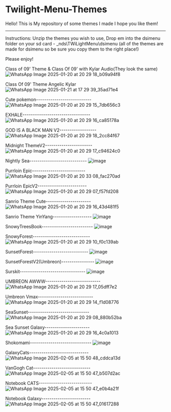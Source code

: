 # Twilight-Menu-Themes
Hello!
This is My repository of some themes I made
I hope you like them!

-------------------------------------------------------------------------------------------------------------------------------

Instructions:
Unzip the themes you wish to use, Drop em into the dsimenu folder on your 
sd card - \_nds\TWiLightMenu\dsimenu (all of the themes are made for dsimenu so be sure you copy them to the right place!)

Please enjoy!

Class of 09' Theme & Class Of 09' with Kylar Audio(They look the same)
![WhatsApp Image 2025-01-20 at 20 29 18_b09a94f8](https://github.com/user-attachments/assets/9b803029-095d-4ceb-8824-072ba59195a0)

Class Of 09' Theme Angelic Kylar
![WhatsApp Image 2025-01-21 at 17 29 39_35ad71e4](https://github.com/user-attachments/assets/527280da-16e9-429d-a6a6-579b099c2908)

Cute pokemon---------------------------
![WhatsApp Image 2025-01-20 at 20 29 15_7db656c3](https://github.com/user-attachments/assets/dcbca91b-d752-45cc-9883-792249845ed3)

EXHALE---------------------------------
![WhatsApp Image 2025-01-20 at 20 29 16_ca85178a](https://github.com/user-attachments/assets/6d6685a6-3630-471a-82d7-42debc9a4e42)

GOD IS A BLACK MAN V2------------------
![WhatsApp Image 2025-01-20 at 20 29 18_2cc84f67](https://github.com/user-attachments/assets/43182fbd-0b05-40a8-aaff-98b18480a217)

Midnight ThemeV2-----------------------
![WhatsApp Image 2025-01-20 at 20 29 17_c94624c0](https://github.com/user-attachments/assets/de2ea96a-7619-4cc3-9cf0-4a4cbd53dfe6)

Nightly Sea----------------------------
![image](https://github.com/user-attachments/assets/5f3fe92f-39b0-46a8-b50d-3aeb8a7b5503)

Purrloin Epic--------------------------
![WhatsApp Image 2025-01-20 at 20 33 08_fac270ad](https://github.com/user-attachments/assets/ea954dd7-edeb-4647-9824-9269f9f71be3)

Purrloin EpicV2------------------------
![WhatsApp Image 2025-01-20 at 20 29 07_f57fd208](https://github.com/user-attachments/assets/c40a2f3e-eaf5-4664-9351-e2a3a80ea2fd)

Sanrio Theme Cute----------------------
![WhatsApp Image 2025-01-20 at 20 29 16_43d481f5](https://github.com/user-attachments/assets/85dac0ad-fe41-432b-a11f-5ab94db8b2b7)

Sanrio Theme YinYang-------------------
![image](https://github.com/user-attachments/assets/82a24375-f942-424e-b2aa-e58fd03b163e)

SnowyTreesBook-------------------------
![image](https://github.com/user-attachments/assets/afee8d68-4003-49ad-9ea5-164692c62d35)

SnowyForest----------------------------
![WhatsApp Image 2025-01-20 at 20 29 10_f0c139ab](https://github.com/user-attachments/assets/5b1722c7-3268-4a90-8391-ee72a1188e8b)

SunsetForest---------------------------
![image](https://github.com/user-attachments/assets/d8139d2b-f13a-4b44-9c19-bbaca377b23f)

SunsetForestV2(Umbreon)----------------
![image](https://github.com/user-attachments/assets/578ffa52-a75a-4e9e-86f4-9395c17d3115)

Surskit--------------------------------
![image](https://github.com/user-attachments/assets/3118b69b-c937-4ce5-96a7-860c843ed35a)

UMBREON AWWW---------------------------
![WhatsApp Image 2025-01-20 at 20 29 17_05dff7e2](https://github.com/user-attachments/assets/e68d96c1-6516-4bc8-861f-fd0ec4b19c49)

Umbreon Vmax---------------------------
![WhatsApp Image 2025-01-20 at 20 29 14_f1d08776](https://github.com/user-attachments/assets/b12b569b-0123-404a-bbcd-a3472e354e2a)

SeaSunset------------------------------
![WhatsApp Image 2025-01-20 at 20 29 08_880b52ba](https://github.com/user-attachments/assets/91ac71dc-e7be-42ca-b605-2e196e1d9ee4)

Sea Sunset Galaxy----------------------
![WhatsApp Image 2025-01-20 at 20 29 16_4c0a1013](https://github.com/user-attachments/assets/b8dc0316-f658-4f04-875f-357456a4b34e)

Shokomami------------------------------
![image](https://github.com/user-attachments/assets/6d302fb6-8dc8-4d87-b5c9-1a69518a7b8b)

GalaxyCats-----------------------------
![WhatsApp Image 2025-02-05 at 15 50 48_cddca13d](https://github.com/user-attachments/assets/10694857-b9a4-42f9-9f0c-79ea2c801901)

VanGogh Cat----------------------------
![WhatsApp Image 2025-02-05 at 15 50 47_b507d2ac](https://github.com/user-attachments/assets/b0c4497f-5ffa-4d34-9191-04d4d1b0534c)

Notebook CATS--------------------------
![WhatsApp Image 2025-02-05 at 15 50 47_e0b4a21f](https://github.com/user-attachments/assets/ebee55fe-6c81-4385-a591-d4509aea0757)

Notebook Galaxy------------------------
![WhatsApp Image 2025-02-05 at 15 50 47_01617288](https://github.com/user-attachments/assets/a81cac0c-0a58-4bdc-b73b-fbf65f05552a)
